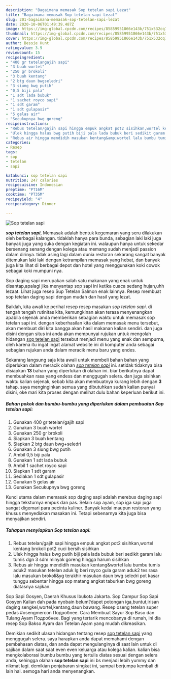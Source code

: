 ```yaml
---
description: "Bagaimana memasak Sop tetelan sapi Lezat"
title: "Bagaimana memasak Sop tetelan sapi Lezat"
slug: 201-bagaimana-memasak-sop-tetelan-sapi-lezat
date: 2020-10-06T01:49:39.487Z
image: https://img-global.cpcdn.com/recipes/85859951866e143b/751x532cq70/sop-tetelan-sapi-foto-resep-utama.jpg
thumbnail: https://img-global.cpcdn.com/recipes/85859951866e143b/751x532cq70/sop-tetelan-sapi-foto-resep-utama.jpg
cover: https://img-global.cpcdn.com/recipes/85859951866e143b/751x532cq70/sop-tetelan-sapi-foto-resep-utama.jpg
author: Bessie Hunt
ratingvalue: 3.9
reviewcount: 15
recipeingredient:
- "400 gr tetelangajih sapi"
- "3 buah wortel"
- "250 gr brokoli"
- "3 buah kentang"
- "2 btg daun bwgseledri"
- "3 siung bwg putih"
- "0,5 biji pala"
- "1 sdt lada bubuk"
- "1 sachet royco sapi"
- "1 sdt garam"
- "1 sdt gulapasir"
- "5 gelas air"
- "Secukupnya bwg goreng"
recipeinstructions:
- "Rebus tetelan/gajih sapi hingga empuk angkat pot2 sisihkan,wortel kentang brokoli pot2 cuci bersih sisihkan"
- "Ulek hingga halus bwg putih biji pala lada bubuk beri sedikit garam lalu tumis dgn 3 sdm minyak goreng hingga harum sisihkan"
- "Rebus air hingga mendidih masukan kentang&amp;wortel lalu bumbu tumis aduk2 masukan tetelan aduk lg beri royco gula garam aduk2 tes rasa lalu masukan brokoli&amp;yg terakhir masukan daun bwg seledri pot kasar tunggu sebentar hingga sop matang angkat taburkan bwg goreng diatasnya sajikan."
categories:
- Resep
tags:
- sop
- tetelan
- sapi

katakunci: sop tetelan sapi 
nutrition: 247 calories
recipecuisine: Indonesian
preptime: "PT16M"
cooktime: "PT35M"
recipeyield: "4"
recipecategory: Dinner

---
```



![Sop tetelan sapi](https://img-global.cpcdn.com/recipes/85859951866e143b/751x532cq70/sop-tetelan-sapi-foto-resep-utama.jpg)

<b><i>sop tetelan sapi</i></b>, Memasak adalah bentuk kegemaran yang seru dilakukan oleh berbagai kalangan. tidaklah hanya para bunda, sebagian laki laki juga banyak juga yang suka dengan kegiatan ini. walaupun hanya untuk sekedar bersenang senang dengan kolega atau memang sudah menjadi passion dalam dirinya. tidak asing lagi dalam dunia restoran sekarang sangat banyak ditemukan laki laki dengan ketrampilan memasak yang hebat, dan banyak juga kita lihat di berbagai depot dan hotel yang menggunakan koki cowok sebagai koki mumpuni nya.

Sop daging sapi merupakan salah satu makanan yang enak untuk disantap,apalagi jika menyantap sop sapi ini ketika cuaca sedang hujan,uhh lezaat. Lihat juga resep Sup Tetelan Salmon enak lainnya. Resep membuat sop tetelan daging sapi dengan mudah dan hasil yang lezat.

Baiklah, kita awali ke perihal resep resep masakan <i>sop tetelan sapi</i>. di tengah tengah rutinitas kita, kemungkinan akan terasa menyenangkan apabila sejenak anda memberikan sebagian waktu untuk memasak sop tetelan sapi ini. dengan keberhasilan kita dalam memasak menu tersebut, akan membuat diri kita bangga akan hasil makanan kalian sendiri. dan juga disini dengan situs ini anda akan mempunyai rujukan untuk mengolah hidangan <u>sop tetelan sapi</u> tersebut menjadi menu yang enak dan sempurna, oleh karena itu ingat ingat alamat website ini di komputer anda sebagai sebagian rujukan anda dalam meracik menu baru yang endes.


Sekarang langsung saja kita awali untuk membeli bahan bahan yang diperlukan dalam meracik olahan <u><i>sop tetelan sapi</i></u> ini. setidak tidaknya bisa disiapkan <b>13</b> bahan yang diperlukan di olahan ini. biar berikutnya dapat membuahkan rasa yang endess dan menggugah selera. dan juga sisihkan waktu kalian sejenak, sebab kita akan membuatnya kurang lebih dengan <b>3</b> tahap. saya menginginkan semua yang dibutuhkan sudah kalian punyai disini, oke mari kita proses dengan melihat dulu bahan keperluan berikut ini.

<!--inarticleads1-->

##### Bahan pokok dan bumbu-bumbu yang diperlukan dalam pembuatan Sop tetelan sapi:

1. Gunakan 400 gr tetelan/gajih sapi
1. Gunakan 3 buah wortel
1. Gunakan 250 gr brokoli
1. Siapkan 3 buah kentang
1. Siapkan 2 btg daun bwg+seledri
1. Gunakan 3 siung bwg putih
1. Ambil 0,5 biji pala
1. Gunakan 1 sdt lada bubuk
1. Ambil 1 sachet royco sapi
1. Siapkan 1 sdt garam
1. Sediakan 1 sdt gulapasir
1. Gunakan 5 gelas air
1. Gunakan Secukupnya bwg goreng


Kunci utama dalam memasak sop daging sapi adalah merebus daging sapi hingga teksturnya empuk dan pas. Selain sop ayam, sop iga sapi juga sangat digemari para pecinta kuliner. Banyak kedai maupun restoran yang khusus menyediakan masakan ini. Tetapi sebenarnya kita juga bisa menyajikan sendiri. 

<!--inarticleads2-->

##### Tahapan menyiapkan Sop tetelan sapi:

1. Rebus tetelan/gajih sapi hingga empuk angkat pot2 sisihkan,wortel kentang brokoli pot2 cuci bersih sisihkan
1. Ulek hingga halus bwg putih biji pala lada bubuk beri sedikit garam lalu tumis dgn 3 sdm minyak goreng hingga harum sisihkan
1. Rebus air hingga mendidih masukan kentang&amp;wortel lalu bumbu tumis aduk2 masukan tetelan aduk lg beri royco gula garam aduk2 tes rasa lalu masukan brokoli&amp;yg terakhir masukan daun bwg seledri pot kasar tunggu sebentar hingga sop matang angkat taburkan bwg goreng diatasnya sajikan.


Sop Sapi Gosyen, Daerah Khusus Ibukota Jakarta. Sop Campur Sop Sapi Gosyen Kalian dah pada nyobain belum?dapet potongan iga,buntut,irisan daging sengkel,wortel,kentang,daun bawang. Resep oseng tetelan super pedas #osengmercon Подробнее. Cara Membuat Sayur Sop Baso dan Tulang Ayam Подробнее. Bagi yang tertarik mencobanya di rumah, ini dia resep Sop Bakso Ayam dan Tetelan Ayam yang mudah dikreasikan. 

Demikian sedikit ulasan hidangan tentang resep <u>sop tetelan sapi</u> yang menggugah selera. saya harapkan anda dapat memahami dengan pembahasan diatas, dan anda dapat mengulanginya di saat lain untuk di sajikan dalam saat saat even even keluarga atau kolega kalian. kalian bisa mengkolaborasi bumbu bumbu yang tertulis diatas sesuai dengan selera anda, sehingga olahan <b>sop tetelan sapi</b> ini bs menjadi lebih yummy dan nikmat lagi. demikian penjabaran singkat ini, sampai berjumpa kembali di lain hal. semoga hari anda menyenangkan.
